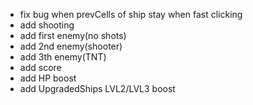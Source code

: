 - fix bug when prevCells of ship stay when fast clicking
- add shooting
- add first enemy(no shots)
- add 2nd enemy(shooter)
- add 3th enemy(TNT)
- add score
- add HP boost
- add UpgradedShips LVL2/LVL3 boost